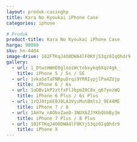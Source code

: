 ```yaml
---
layout: produk-casinghp
title: Kara No Kyoukai iPhone Case
categories: iphone

# Produk
product-title: Kara No Kyoukai iPhone Case
harga: 90000
sku: hn-4404
image-drive: 102FTKqJ4O0DWA4lF0KYj53qz0IqQhdr9
gallery:
  - url: 1_0twzmWmE0glooiWctebxykq6Xqz4gk_
    title: iPhone 5 / 5s / SE
  - url: 1vkaSeTaFNRpuDrqi9YRRIypjlPa4ZUjp
    title: iPhone 6 / 6s
  - url: 1oDBv1kP2ztfxFlJbpmZ0C8x_q67yozWQ
    title: iPhone 6 Plus / 6s Plus
  - url: 1rQJ8tpXE0J8LA3VysMutBmlsJ_9E44ME
    title: iPhone 7 / 8
  - url: 1AmYw_nAObvZaeD-3NUX6ZJYKbQbhBy3m
    title: iPhone 7 Plus / 8 Plus
  - url: 102FTKqJ4O0DWA4lF0KYj53qz0IqQhdr9
    title: iPhone X
---
```

